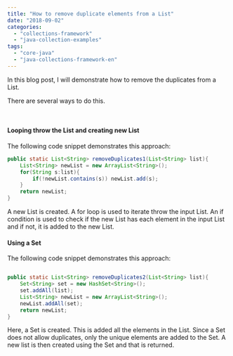 ```yaml
---
title: "How to remove duplicate elements from a List"
date: "2018-09-02"
categories: 
  - "collections-framework"
  - "java-collection-examples"
tags: 
  - "core-java"
  - "java-collections-framework-en"
---
```


In this blog post, I will demonstrate how to remove the duplicates from a List.

There are several ways to do this.

 

#### Looping throw the List and creating new List

The following code snippet demonstrates this approach:

```java
public static List<String> removeDuplicates1(List<String> list){ 
    List<String> newList = new ArrayList<String>(); 
    for(String s:list){ 
        if(!newList.contains(s)) newList.add(s); 
    } 
    return newList; 
}
````

A new List is created. A for loop is used to iterate throw the input List. An if condition is used to check if the new List has each element in the input List and if not, it is added to the new List.

#### Using a Set

The following code snippet demonstrates this approach:

```java

public static List<String> removeDuplicates2(List<String> list){ 
    Set<String> set = new HashSet<String>(); 
    set.addAll(list); 
    List<String> newList = new ArrayList<String>(); 
    newList.addAll(set); 
    return newList; 
}
```

Here, a Set is created. This is added all the elements in the List. Since a Set does not allow duplicates, only the unique elements are added to the Set. A new list is then created using the Set and that is returned.
